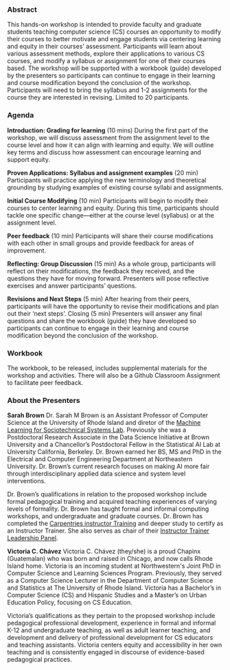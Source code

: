 <!-- ## Centering Learning and Equity in Assessment
_Tapia 2021 Workshop_ -->

### Abstract

This hands-on workshop is intended to provide faculty and graduate students teaching computer science (CS) courses an opportunity to modify their courses to better motivate and engage students via centering learning and equity in their courses’ assessment. Participants will learn about various assessment methods, explore their applications to various CS courses, and modify a syllabus or assignment for one of their courses based. The workshop will be supported with a workbook (guide) developed by the presenters so participants can continue to engage in their learning and course modification beyond the conclusion of the workshop. Participants will need to bring the syllabus and 1-2 assignments for the course they are interested in revising. Limited to 20 participants.

### Agenda

__Introduction: Grading for learning__ (10 mins)
During the first part of the workshop, we will discuss assessment from the assignment level to the course level and how it can align with learning and equity. We will outline key terms and discuss how assessment can encourage learning and support equity.

__Proven Applications: Syllabus and assignment examples__ (20 min)
Participants will practice applying the new terminology and theoretical grounding by studying examples of existing course syllabi and assignments.

__Initial Course Modifying__ (10 min)
Participants will begin to modify their courses to center learning and equity. During this time, participants should tackle one specific change—either at the course level (syllabus) or at the assignment level.

__Peer feedback__ (10 min)
Participants will share their course modifications with each other in small groups and provide feedback for areas of improvement.

__Reflecting: Group Discussion__ (15 min)
As a whole group, participants will reflect on their modifications, the feedback they received, and the questions they have for moving forward. Presenters will pose reflective exercises and answer participants’ questions.

__Revisions and Next Steps__ (5 min)
After hearing from their peers, participants will have the opportunity to revise their modifications and plan out their ‘next steps’. 
Closing (5 min)
Presenters will answer any final questions and share the workbook (guide) they have developed so participants can continue to engage in their learning and course modification beyond the conclusion of the workshop. 


### Workbook

The workbook, to be released, includes supplemental materials for the workshop and activities.  There will also be a Github Classroom Assignment to facilitate peer feedback. 


### About the Presenters

__Sarah Brown__
Dr. Sarah M Brown is an Assistant Professor of Computer Science at the University of Rhode Island and diretor of the [Machine Learning for Sociotechnical Systems Lab](https://ml4sts.com/). Previously she was a Postdoctoral Research Associate in the Data Science Initiative at Brown University and a Chancellor’s Postdoctoral Fellow in the Statistical AI Lab at University California, Berkeley. Dr. Brown earned her BS, MS and PhD in the Electrical and Computer Engineering Department at Northeastern University. Dr. Brown’s current research focuses on making AI more fair through interdisciplinary applied data science and system level interventions. 

Dr. Brown’s qualifications in relation to the proposed workshop include formal pedagogical training and acquired teaching experiences of varying levels of formality. Dr. Brown has taught formal and informal computing workshops, and undergraduate and graduate courses. Dr. Brown has completed the [Carpentries instructor Training](http://carpentries.github.io/instructor-training/) and deeper study to certify as an Instructor Trainer. She also serves as chair of their [Instructor Trainer Leadership Panel](https://carpentries.org/blog/2021/03/announcing-new-Trainers-leadership-members/).

__Victoria C. Chávez__
Victoria C. Chávez (they/she) is a proud Chapinx (Guatemalan) who was born and raised in Chicago, and now calls Rhode Island home. Victoria is an incoming student at Northwestern's Joint PhD in Computer Science and Learning Sciences Program. Previously, they served as a Computer Science Lecturer in the Department of Computer Science and Statistics at The University of Rhode Island. Victoria has a Bachelor’s in Computer Science (CS) and Hispanic Studies and a Master’s on Urban Education Policy, focusing on CS Education. 

Victoria’s qualifications as they pertain to the proposed workshop include pedagogical professional development, experience in formal and informal K-12 and undergraduate teaching, as well as adult learner teaching, and development and delivery of professional development for CS educators and teaching assistants. Victoria centers equity and accessibility in her own teaching and is consistently engaged in discourse of evidence-based pedagogical practices.


